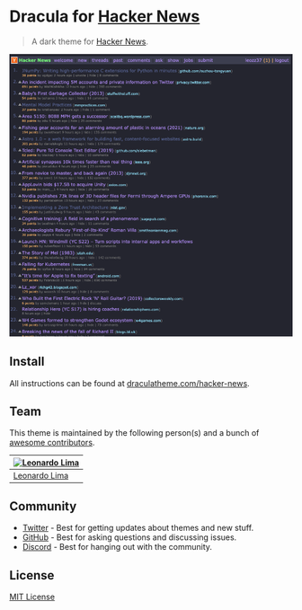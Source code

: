 # Dracula for [Hacker News](https://news.ycombinator.com/)

> A dark theme for [Hacker News](https://news.ycombinator.com/).

![Screenshot](./screenshot-hacker-news.png)

## Install

All instructions can be found at [draculatheme.com/hacker-news](https://draculatheme.com/hacker-news).

## Team

This theme is maintained by the following person(s) and a bunch of [awesome contributors](https://github.com/dracula/foobar/graphs/contributors).

| [![Leonardo Lima](https://github.com/leozz37.png?size=100)](https://github.com/leozz37) |
| ---------------------------------------------------------------------------------------- |
| [Leonardo Lima](https://github.com/leozz37)                                               |

## Community

- [Twitter](https://twitter.com/draculatheme) - Best for getting updates about themes and new stuff.
- [GitHub](https://github.com/dracula/dracula-theme/discussions) - Best for asking questions and discussing issues.
- [Discord](https://draculatheme.com/discord-invite) - Best for hanging out with the community.

## License

[MIT License](./LICENSE)
